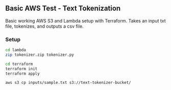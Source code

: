## Basic AWS Test - Text Tokenization

Basic working AWS S3 and Lambda setup with Terraform. Takes an input txt file, tokenizes, and outputs a csv file.

### Setup

```bash
cd lambda
zip tokenizer.zip tokenizer.py
```

```bash
cd terraform
terraform init
terraform apply
```

```bash
aws s3 cp inputs/sample.txt s3://text-tokenizer-bucket/
```

